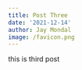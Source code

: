 ```yaml
---
title: Post Three
date: '2021-12-14'
author: Jay Mondal
image: /favicon.png
---
```


this is third post